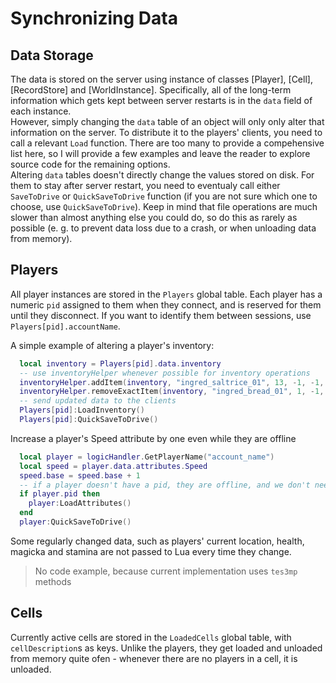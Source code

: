 Synchronizing Data
===
Data Storage
---
The data is stored on the server using instance of classes [Player], [Cell], [RecordStore] and [WorldInstance]. Specifically, all of the long-term information which gets kept between server restarts is in the `data` field of each instance.  
However, simply changing the `data` table of an object will only only alter that information on the server. To distribute it to the players' clients, you need to call a relevant `Load` function. There are too many to provide a compehensive list here, so I will provide a few examples and leave the reader to explore source code for the remaining options.  
Altering `data` tables doesn't directly change the values stored on disk. For them to stay after server restart, you need to eventualy call either `SaveToDrive` or `QuickSaveToDrive` function (if you are not sure which one to choose, use `QuickSaveToDrive`). Keep in mind that file operations are much slower than almost anything else you could do, so do this as rarely as possible (e. g. to prevent data loss due to a crash, or when unloading data from memory).

Players
---
All player instances are stored in the `Players` global table. Each player has a numeric `pid` assigned to them when they connect, and is reserved for them until they disconnect. If you want to identify them between sessions, use `Players[pid].accountName`.

A simple example of altering a player's inventory:
```Lua
  local inventory = Players[pid].data.inventory
  -- use inventoryHelper whenever possible for inventory operations
  inventoryHelper.addItem(inventory, "ingred_saltrice_01", 13, -1, -1, "")
  inventoryHelper.removeExactItem(inventory, "ingred_bread_01", 1, -1, -1, "")
  -- send updated data to the clients
  Players[pid]:LoadInventory()
  Players[pid]:QuickSaveToDrive()
```

Increase a player's Speed attribute by one even while they are offline
```Lua
  local player = logicHandler.GetPlayerName("account_name")
  local speed = player.data.attributes.Speed
  speed.base = speed.base + 1
  -- if a player doesn't have a pid, they are offline, and we don't need to send any packets
  if player.pid then
    player:LoadAttributes()
  end
  player:QuickSaveToDrive()
```

Some regularly changed data, such as players' current location, health, magicka and stamina are not passed to Lua every time they change.
> No code example, because current implementation uses `tes3mp` methods

Cells
---
Currently active cells are stored in the `LoadedCells` global table, with `cellDescription`s as keys. Unlike the players, they get loaded and unloaded from memory quite ofen - whenever there are no players in a cell, it is unloaded.
